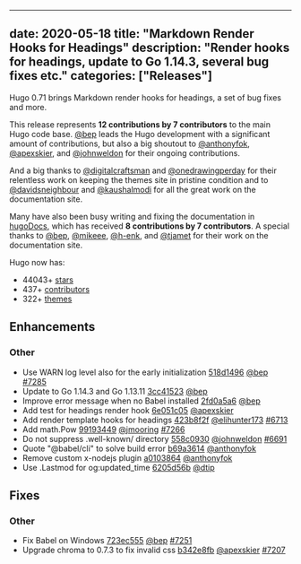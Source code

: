 
---
date: 2020-05-18
title: "Markdown Render Hooks for Headings"
description: "Render hooks for headings, update to Go 1.14.3, several bug fixes etc."
categories: ["Releases"]
---

Hugo 0.71 brings Markdown render hooks for headings, a set of bug fixes and more.

This release represents **12 contributions by 7 contributors** to the main Hugo code base. [@bep](https://github.com/bep) leads the Hugo development with a significant amount of contributions, but also a big shoutout to [@anthonyfok](https://github.com/anthonyfok), [@apexskier](https://github.com/apexskier), and [@johnweldon](https://github.com/johnweldon) for their ongoing contributions.

And a big thanks to [@digitalcraftsman](https://github.com/digitalcraftsman) and [@onedrawingperday](https://github.com/onedrawingperday) for their relentless work on keeping the themes site in pristine condition and to [@davidsneighbour](https://github.com/davidsneighbour) and [@kaushalmodi](https://github.com/kaushalmodi) for all the great work on the documentation site.

Many have also been busy writing and fixing the documentation in [hugoDocs](https://github.com/gohugoio/hugoDocs), 
which has received **8 contributions by 7 contributors**. A special thanks to [@bep](https://github.com/bep), [@mikeee](https://github.com/mikeee), [@h-enk](https://github.com/h-enk), and [@tjamet](https://github.com/tjamet) for their work on the documentation site.


Hugo now has:

* 44043+ [stars](https://github.com/gohugoio/hugo/stargazers)
* 437+ [contributors](https://github.com/gohugoio/hugo/graphs/contributors)
* 322+ [themes](http://themes.gohugo.io/)

## Enhancements

### Other

* Use WARN log level also for the early initialization [518d1496](https://github.com/gohugoio/hugo/commit/518d149646c13fb49c296a63e61a048f5e672179) [@bep](https://github.com/bep) [#7285](https://github.com/gohugoio/hugo/issues/7285)
* Update to Go 1.14.3 and Go 1.13.11 [3cc41523](https://github.com/gohugoio/hugo/commit/3cc41523bef802d1942f3d31018547a18cc55923) [@bep](https://github.com/bep) 
* Improve error message when no Babel installed [2fd0a5a6](https://github.com/gohugoio/hugo/commit/2fd0a5a6781456e88745b370d12aaf5351a020ff) [@bep](https://github.com/bep) 
* Add test for headings render hook [6e051c05](https://github.com/gohugoio/hugo/commit/6e051c053e2b5b8419f357ed8acd177440266d07) [@apexskier](https://github.com/apexskier) 
* Add render template hooks for headings [423b8f2f](https://github.com/gohugoio/hugo/commit/423b8f2fb834139cf31514b14b1c1bf28e43b384) [@elihunter173](https://github.com/elihunter173) [#6713](https://github.com/gohugoio/hugo/issues/6713)
* Add math.Pow [99193449](https://github.com/gohugoio/hugo/commit/991934497e88dcd4134a369a213bb5072c51c139) [@jmooring](https://github.com/jmooring) [#7266](https://github.com/gohugoio/hugo/issues/7266)
* Do not suppress .well-known/ directory [558c0930](https://github.com/gohugoio/hugo/commit/558c09305e2be16953238c6c0e828f62b950e4f5) [@johnweldon](https://github.com/johnweldon) [#6691](https://github.com/gohugoio/hugo/issues/6691)
* Quote "@babel/cli" to solve build error [b69a3614](https://github.com/gohugoio/hugo/commit/b69a36140f42ec99ffa2d1e029b8b86ecf8ff929) [@anthonyfok](https://github.com/anthonyfok) 
* Remove custom x-nodejs plugin [a0103864](https://github.com/gohugoio/hugo/commit/a0103864ab76c6a1462a6dee538801740acf4858) [@anthonyfok](https://github.com/anthonyfok) 
* Use .Lastmod for og:updated_time [6205d56b](https://github.com/gohugoio/hugo/commit/6205d56b85fea31e008cd0fef26805bab8084786) [@dtip](https://github.com/dtip) 

## Fixes

### Other

* Fix Babel on Windows [723ec555](https://github.com/gohugoio/hugo/commit/723ec555e75fbfa94d90d3ecbcd5775d6c7800e1) [@bep](https://github.com/bep) [#7251](https://github.com/gohugoio/hugo/issues/7251)
* Upgrade chroma to 0.7.3 to fix invalid css [b342e8fb](https://github.com/gohugoio/hugo/commit/b342e8fbdb23157f3979af91cb5d8d3438003707) [@apexskier](https://github.com/apexskier) [#7207](https://github.com/gohugoio/hugo/issues/7207)





